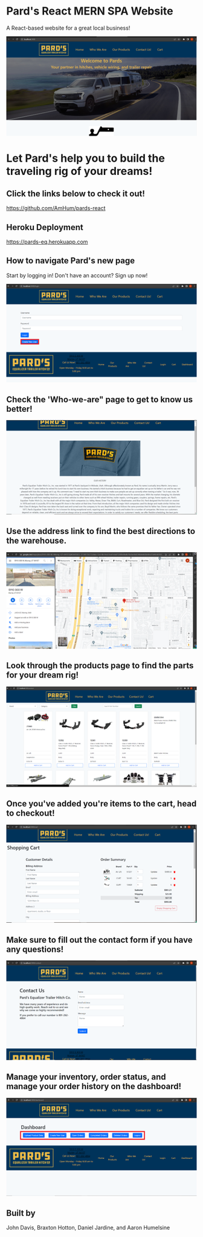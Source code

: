 # Pard's React MERN SPA Website

A React-based website for a great local business!

![Home-Page](.\client\src\assets\Img\Home-page-SS.png "home-page")

# Let Pard's help you to build the traveling rig of your dreams!

## Click the links below to check it out!
https://github.com/AmHum/pards-react

## Heroku Deployment
https://pards-eq.herokuapp.com

## How to navigate Pard's new page
Start by logging in! Don't have an account? Sign up now!

![Login-page](.\client\src\assets\Img\Login-page-SS.png "login-page") 

## Check the 'Who-we-are" page to get to know us better!


![About-Us](.\client\src\assets\Img\About-page-SS.png "who-we-are")

## Use the address link to find the best directions to the warehouse.


![products-page](.\client\src\assets\Img\Google-directions-SS.png)



## Look through the products page to find the parts for your dream rig!

![Products-Page](.\client\src\assets\Img\Products-page-SS.png)


## Once you've added you're items to the cart, head to checkout!

![Payment-page](client\src\assets\Img\Cart-page-SS.png)


## Make sure to fill out the contact form if you have any questions!

![contact-page](client\src\assets\Img\Contact-page-SS.png)

## Manage your inventory, order status, and manage your order history on the dashboard!

![Dashboard](client\src\assets\Img\Dashboard-page-SS.png)


## Built by

John Davis, Braxton Hotton, Daniel Jardine, and Aaron Humelsine